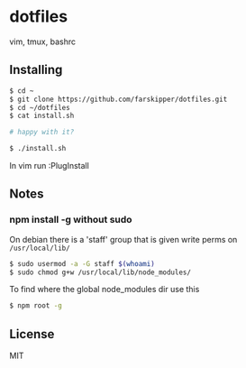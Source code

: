 # dotfiles
vim, tmux, bashrc

## Installing

```sh
$ cd ~
$ git clone https://github.com/farskipper/dotfiles.git
$ cd ~/dotfiles
$ cat install.sh

# happy with it?

$ ./install.sh
```

In vim run :PlugInstall

## Notes

### npm install -g without sudo
On debian there is a 'staff' group that is given write perms on `/usr/local/lib/`
```sh
$ sudo usermod -a -G staff $(whoami)
$ sudo chmod g+w /usr/local/lib/node_modules/
```

To find where the global node\_modules dir use this
```sh
$ npm root -g
```

## License
MIT
